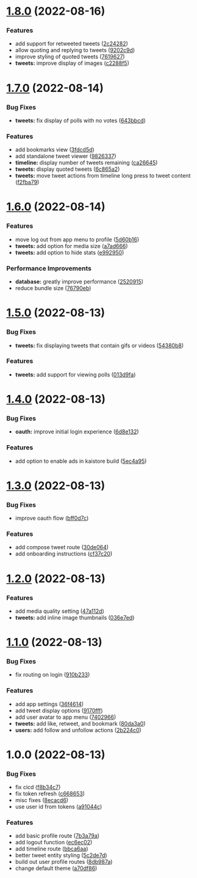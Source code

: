 # [1.8.0](https://github.com/garredow/kaite/compare/v1.7.0...v1.8.0) (2022-08-16)


### Features

* add support for retweeted tweets ([2c24282](https://github.com/garredow/kaite/commit/2c2428209e245ed352b1cb9c62c8fd218512d545))
* allow quoting and replying to tweets ([9202c9d](https://github.com/garredow/kaite/commit/9202c9d33474383ef632961c3af9a84faecc6205))
* improve styling of quoted tweets ([7619627](https://github.com/garredow/kaite/commit/76196274bcc36f324018d6cdf278a83d46abf73f))
* **tweets:** improve display of images ([c2288f5](https://github.com/garredow/kaite/commit/c2288f588101950e45c9ad446b3ce7828bd40a2d))

# [1.7.0](https://github.com/garredow/kaite/compare/v1.6.0...v1.7.0) (2022-08-14)


### Bug Fixes

* **tweets:** fix display of polls with no votes ([643bbcd](https://github.com/garredow/kaite/commit/643bbcd3fda9d822d55e0b301eabc064a91fd2f3))


### Features

* add bookmarks view ([3fdcd5d](https://github.com/garredow/kaite/commit/3fdcd5d4c2f00d016f6a0b37805b524bea3406e5))
* add standalone tweet viewer ([9826337](https://github.com/garredow/kaite/commit/982633760239a7e8c82e502609c4d5d6abcb0f17))
* **timeline:** display number of tweets remaining ([ca26645](https://github.com/garredow/kaite/commit/ca266452f5a4f51aebc90452458134d26e7098c0))
* **tweets:** display quoted tweets ([6c865a2](https://github.com/garredow/kaite/commit/6c865a240bfc683bea80f1e0d97fcc74434b671b))
* **tweets:** move tweet actions from timeline long press to tweet content ([f2fba79](https://github.com/garredow/kaite/commit/f2fba79571fc2344780944dfb1f83f7cc5e4f995))

# [1.6.0](https://github.com/garredow/kaite/compare/v1.5.0...v1.6.0) (2022-08-14)


### Features

* move log out from app menu to profile ([5d60b16](https://github.com/garredow/kaite/commit/5d60b16dd2d158436aa0a70d86ebecb48ffe38db))
* **tweets:** add option for media size ([a7ad666](https://github.com/garredow/kaite/commit/a7ad6666e2d3836656254ad93065d8ddb43f84da))
* **tweets:** add option to hide stats ([e992950](https://github.com/garredow/kaite/commit/e9929503cf5e90e843198ecf74899702833292c7))


### Performance Improvements

* **database:** greatly improve performance ([2520915](https://github.com/garredow/kaite/commit/25209159fa76df4aa8336df8fca046a5efdf3e4d))
* reduce bundle size ([76790eb](https://github.com/garredow/kaite/commit/76790eb09fdd60bc6ac08da6069f55ebbe055173))

# [1.5.0](https://github.com/garredow/kaite/compare/v1.4.0...v1.5.0) (2022-08-13)


### Bug Fixes

* **tweets:** fix displaying tweets that contain gifs or videos ([54380b8](https://github.com/garredow/kaite/commit/54380b88171ab3619a981a0e5f7c80070b65ba99))


### Features

* **tweets:** add support for viewing polls ([013d9fa](https://github.com/garredow/kaite/commit/013d9fa1a5913ccc420af5b094a5b1eb11420707))

# [1.4.0](https://github.com/garredow/kaite/compare/v1.3.0...v1.4.0) (2022-08-13)


### Bug Fixes

* **oauth:** improve initial login experience ([6d8e132](https://github.com/garredow/kaite/commit/6d8e132f39f3fac72870c313625d0e5467913308))


### Features

* add option to enable ads in kaistore build ([5ec4a95](https://github.com/garredow/kaite/commit/5ec4a95e2ba8649c6ff95b46c8394307d366b746))

# [1.3.0](https://github.com/garredow/kaite/compare/v1.2.0...v1.3.0) (2022-08-13)


### Bug Fixes

* improve oauth flow ([bff0d7c](https://github.com/garredow/kaite/commit/bff0d7cb29b6ded8d1152298ed58682aa7a58ef1))


### Features

* add compose tweet route ([30de064](https://github.com/garredow/kaite/commit/30de064617df20ad632143925750c39178f4ce83))
* add onboarding instructions ([cf37c20](https://github.com/garredow/kaite/commit/cf37c20ed1dea4380f75d0830c26a05e555f5980))

# [1.2.0](https://github.com/garredow/kaite/compare/v1.1.0...v1.2.0) (2022-08-13)


### Features

* add media quality setting ([47a112d](https://github.com/garredow/kaite/commit/47a112d7733a4924635d5ff34b94fd61957d89a6))
* **tweets:** add inline image thumbnails ([036e7ed](https://github.com/garredow/kaite/commit/036e7edc80dadc6a1458b6299b2a517c5aa6f4d4))

# [1.1.0](https://github.com/garredow/kaite/compare/v1.0.0...v1.1.0) (2022-08-13)


### Bug Fixes

* fix routing on login ([910b233](https://github.com/garredow/kaite/commit/910b2334b77133c97225e1892e339f3ec568a24d))


### Features

* add app settings ([36f4614](https://github.com/garredow/kaite/commit/36f4614235a18489ee6b700ac7234b036b2417ff))
* add tweet display options ([9170fff](https://github.com/garredow/kaite/commit/9170fffcb2a3b93d91e62db7ce70dbbc25803ae3))
* add user avatar to app menu ([7402966](https://github.com/garredow/kaite/commit/7402966214561c3764de681704c048640f8e20e0))
* **tweets:** add like, retweet, and bookmark ([80da3a0](https://github.com/garredow/kaite/commit/80da3a0a97527da26263b956d3a6bb54c5c34ae8))
* **users:** add follow and unfollow actions ([2b224c0](https://github.com/garredow/kaite/commit/2b224c076860dcdab4cee303115077ccf39ab159))

# 1.0.0 (2022-08-13)


### Bug Fixes

* fix cicd ([f8b34c7](https://github.com/garredow/kaite/commit/f8b34c79a5ac591a42904a91dd55a872083267be))
* fix token refresh ([c668653](https://github.com/garredow/kaite/commit/c668653acdbc58829f2bc7e4261e02fcd068167a))
* misc fixes ([8ecacd6](https://github.com/garredow/kaite/commit/8ecacd6707889c72f2ea4a92acea89ce2c64a392))
* use user id from tokens ([a91044c](https://github.com/garredow/kaite/commit/a91044c54c2648767e576cba0acd8cb0c8c3a74c))


### Features

* add basic profile route ([7b3a79a](https://github.com/garredow/kaite/commit/7b3a79a58c9faf77a8fc519e943546a23c1aaeeb))
* add logout function ([ec6ec02](https://github.com/garredow/kaite/commit/ec6ec02dab90d40c87a6e1d07ccae93287c9ac37))
* add timeline route ([bbca6aa](https://github.com/garredow/kaite/commit/bbca6aa61fb48ae7f0e406230bcee3b4c149dc72))
* better tweet entity styling ([5c2de7d](https://github.com/garredow/kaite/commit/5c2de7d950707cc72eafad59058df0a370931a98))
* build out user profile routes ([8db987a](https://github.com/garredow/kaite/commit/8db987a3cbc08656a65f5a26a08c375e35fbaf1a))
* change default theme ([a70df86](https://github.com/garredow/kaite/commit/a70df866e7393c67847bdd12bf6e381cb01745ce))
